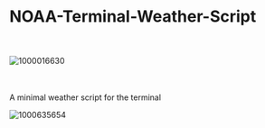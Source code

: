 # NOAA-Terminal-Weather-Script


<br><br>
![1000016630](https://github.com/user-attachments/assets/a7a8653b-7d03-4a9f-adfd-9f4a2cc7d943)

<br><br>
A minimal weather script for the terminal 


![1000635654](https://github.com/user-attachments/assets/c14e7aa9-0c8f-469b-a662-38f338ac2701)
